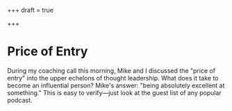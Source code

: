 +++
draft = true

+++
# Price of Entry

During my coaching call this morning, Mike and I discussed the "price of entry"
into the upper echelons of thought leadership. What does it take to become an
influential person? Mike's answer: "being absolutely excellent at something."
This is easy to verify—just look at the guest list of any popular podcast.
